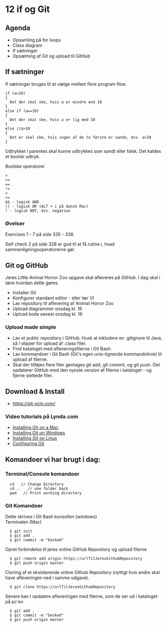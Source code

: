 # 12 if og Git

## Agenda
* Opsamling på for loops
* Class diagram
* if sætninger
* Opsætning af Git og upload til GitHub

## If sætninger
If sætninger bruges til at vælge mellem flere program flow.
````
if (a<10)
{
  Det der skal ske, hvis a er mindre end 10
}
else if (a==10)
{
  Det der skal ske, hvis a er lig med 10
}
else //a>10
{
  Det er skal ske, hvis ingen af de to første er sande, dvs. a>10
}
````
  Udtrykket i parentes skal kunne udtrykkes som sandt eller falsk. Det kaldes et boolsk udtryk.
  
  Boolske operatorer
  `````
  >
  >=
  ==
  !=
  <
  <=
  && - logisk AND
  || - logisk OR (ALT + i på dansk Mac)
  ! - logisk NOT, dvs. negation
`````
### Øvelser

Exercises 1 - 7 på side 335 - 336.

Self check 2 på side 328 er god til at få rutine i, hvad sammenligningsoperatorerne gør.

## Git og GitHub

 Jeres Little Animal Horror Zoo opgave skal afleveres på _GitHub_.
 I dag skal i lære hvordan dette gøres.
 
* Installer Git
* Konfigurer standard editor - eller lær VI
* Lav repository til aflevering af Animal Horror Zoo
* Upload diagrammer onsdag kl. 16
* Upload kode senest onsdag kl. 16

### Upload made simple
* Lav et public repository i GitHub. Husk at inkludere en .gitignore til Java, så I slipper for upload af .class filer.
* Find kataloget med afleveringsfilerne i Git Bash.
* Lav kommandoer i Git Bash (Git's egen unix-lignende kommandolinie) til upload af filerne.
* Skal der tilføjes flere filer gentages git add, git commit, og git push. Det opdaterer GitHub med den nyeste version af filerne i kataloget - og fjerne slettede filer.
 
## Download & Install

 * https://git-scm.com/
### Video tutorials på Lynda.com
* [Installing Git on a Mac](https://www.lynda.com/Git-tutorials/Installing-Git-Mac/100222/111253-4.html?srchtrk=index%3a3%0alinktypeid%3a2%0aq%3agit%0apage%3a1%0as%3arelevance%0asa%3atrue%0aproducttypeid%3a2)
* [Installing Git on Windows](https://www.lynda.com/Git-tutorials/Installing-Git-Windows/100222/111254-4.html?srchtrk=index%3a3%0alinktypeid%3a2%0aq%3agit%0apage%3a1%0as%3arelevance%0asa%3atrue%0aproducttypeid%3a2)
* [Installing Git on Linux](https://www.lynda.com/Git-tutorials/Installing-Git-Linux/100222/111255-4.html?srchtrk=index%3a3%0alinktypeid%3a2%0aq%3agit%0apage%3a1%0as%3arelevance%0asa%3atrue%0aproducttypeid%3a2)
* [Configuring Git](https://www.lynda.com/Git-tutorials/Configuring-Git/100222/111256-4.html?srchtrk=index%3a3%0alinktypeid%3a2%0aq%3agit%0apage%3a1%0as%3arelevance%0asa%3atrue%0aproducttypeid%3a2) 

## Komandoer vi har brugt i dag:

### Terminal/Console komandoer
````
  cd   // Change Directory
  cd ..   // one folder back
  pwd   // Print working directory
````
### Git Komandoer
Dette skrives i Git Bash konsollen (windows)    
Terminalen (Mac)
````
  $ git init
  $ git add .
  $ git commit -m "besked"
````
Opret forbindelse til jeres online GitHub Repository og upload filerne
````
  $ git remote add origin https://urlTilJeresGithubRepository
  $ git push origin master
````
Cloning af et eksisterende online Github Repository (nyttigt hvis andre skal have afleveringen ned i samme udgave).
````
  $ git clone https://urlTilJeresGithubRepository
````
Senere kan I opdatere afleveringen med filerne, som de ser ud i kataloget på pc'en
````
  $ git add .
  $ git commit -m "besked"
  $ git push origin master
````

